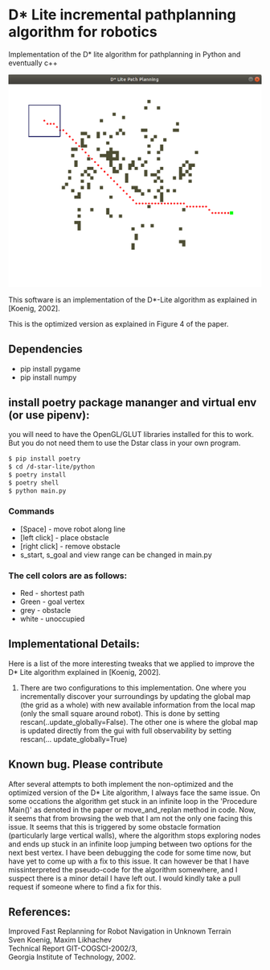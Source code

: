 # D* Lite incremental pathplanning algorithm for robotics
Implementation of the D* lite algorithm for pathplanning in Python and eventually c++

![pygame gui](docs/screengrab.png)


This software is an implementation of the D*-Lite algorithm as explained in [Koenig, 2002].

This is the optimized version as explained in Figure 4 of the paper.

## Dependencies
* pip install pygame
* pip install numpy

## install poetry package mananger and virtual env (or use pipenv):
you will need to have the OpenGL/GLUT libraries installed for this to work. But you do not need them to use the Dstar class in your own program.
```
$ pip install poetry
$ cd /d-star-lite/python
$ poetry install
$ poetry shell
$ python main.py
```

### Commands
* [Space] - move robot along line
* [left click] - place obstacle
* [right click] - remove obstacle
* s_start, s_goal and view range can be changed in main.py

### The cell colors are as follows:
* Red - shortest path
* Green - goal vertex
* grey - obstacle
* white - unoccupied

## Implementational Details:
Here is a list of the more interesting tweaks that we applied to improve the D* Lite algorithm explained in [Koenig, 2002].

1. There are two configurations to this implementation. One where you incrementally discover your surroundings by updating the global map (the grid as a whole) with new available information from the local map (only the small square around robot). This is done by setting rescan(..update_globally=False). The other one is where the global map is updated directly from the gui with full observability by setting rescan(... update_globally=True)


## Known bug. Please contribute
After several attempts to both implement the non-optimized and the optimized version of the D* Lite algorithm, I always face the same issue. On some occations the algorithm get stuck in an infinite loop in the 'Procedure Main()' as denoted in the paper or move_and_replan method in code. Now, it seems that from browsing the web that I am not the only one facing this issue. It seems that this is triggered by some obstacle formation (particularly large vertical walls), where the algorithm stops exploring nodes and ends up stuck in an infinite loop jumping between two options for the next best vertex. I have been debugging the code for some time now, but have yet to come up with a fix to this issue. It can however be that I have missinterpreted the pseudo-code for the algorithm somewhere, and I suspect there is a minor detail I have left out. I would kindly take a pull request if someone where to find a fix for this. 

## References:
Improved Fast Replanning for Robot Navigation in Unknown Terrain<br>
Sven Koenig, Maxim Likhachev<br>
Technical Report GIT-COGSCI-2002/3,<br>
Georgia Institute of Technology, 2002.

